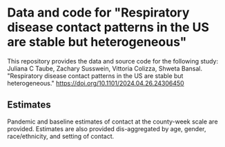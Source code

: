# Data and code for "Respiratory disease contact patterns in the US are stable but heterogeneous"

This repository provides the data and source code for the following study: Juliana C Taube, Zachary Susswein, Vittoria Colizza, Shweta Bansal. "Respiratory disease contact patterns in the US are stable but heterogeneous." https://doi.org/10.1101/2024.04.26.24306450

## Estimates
Pandemic and baseline estimates of contact at the county-week scale are provided. Estimates are also provided dis-aggregated by age, gender, race/ethnicity, and setting of contact.
